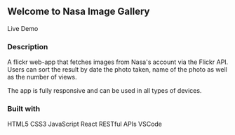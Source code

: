 ## Welcome to Nasa Image Gallery

Live Demo

### Description

A flickr web-app that fetches images from Nasa's account via the Flickr API. Users can sort the result by date the photo taken, name of the photo as well as the number of views.

The app is fully responsive and can be used in all types of devices.

### Built with

HTML5
CSS3
JavaScript
React
RESTful APIs
VSCode
